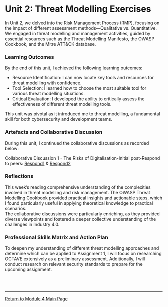 # Unit 2: Threat Modelling Exercises

In Unit 2, we delved into the Risk Management Process (RMP), focusing on the impact of different assessment methods—Qualitative vs. Quantitative. We engaged in threat modelling and management activities, guided by essential resources such as the Threat Modelling Manifesto, the OWASP Cookbook, and the Mitre ATT&CK database.

### Learning Outcomes
By the end of this unit, I achieved the following learning outcomes:

 - Resource Identification: I can now locate key tools and resources for threat modelling with confidence.
 - Tool Selection: I learned how to choose the most suitable tool for various threat modelling situations.
 - Critical Evaluation: I developed the ability to critically assess the effectiveness of different threat modelling tools.

This unit was pivotal as it introduced me to threat modelling, a fundamental skill for both cybersecurity and development teams.


### Artefacts and Collaborative Discussion 
During this unit, I continued the collaborative discussions as recorded below:

Collaborative Discussion 1 - The Risks of Digitalisation-Initial post-Respond to peers: [Respond1](ISM_Unit02_Respond1.pdf) & [Respond2](ISM_Unit02_Respond2.pdf)

### Reflections
This week’s reading comprehensive understanding of the complexities involved in threat modelling and risk management. 
The OWASP Threat Modelling Cookbook provided practical insights and actionable steps, which I found particularly useful in applying theoretical knowledge to practical scenarios.  
The collaborative discussions were particularly enriching, as they provided diverse viewpoints and fostered a deeper collective understanding of the challenges in Industry 4.0.

### Professional Skills Matrix and Action Plan
To deepen my understanding of different threat modelling approaches and determine which can be applied to Assignment 1, I will focus on researching OCTAVE extensively as a preliminary assessment. Additionally, I will conduct research on relevant security standards to prepare for the upcoming assignment.

<br><br>


--- 

[Return to Module 4 Main Page](ISM_main.md)
